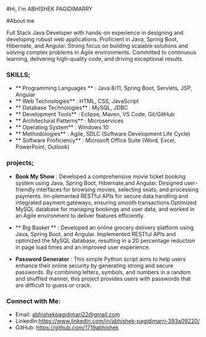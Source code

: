 #Hi, I'm ABHISHEK PAGIDIMARRY

#About me

Full Stack Java Developer with hands-on experience in designing and developing robust web applications. Proficient in
Java, Spring Boot, Hibernate, and Angular. Strong focus on building scalable solutions and solving complex problems
in Agile environments. Committed to continuous learning, delivering high-quality code, and driving exceptional
results.

### SKILLS;
- ** Programming Languages **                : Java 8/11, Spring Boot, Servlets, JSP, Angular
- ** Web Technologies**                      : HTML, CSS, JavaScript
- ** Database Technologies**                 : MySQL, JDBC
- ** Development Tools**                     : Eclipse, Maven, VS Code, Git/GitHub
- ** Architectural Patterns**                : Microservices
- ** Operating System**                      : Windows 10
- ** Methodologies**                         : Agile, SDLC (Software Development Life Cycle)
- ** Software Proficiency**                  :  Microsoft Office Suite (Word, Excel, PowerPoint, Outlook)


### projects;

- **Book My Show**         : Developed a comprehensive movie ticket booking system using Java, Spring Boot, Hibernate,and Angular. Designed user-friendly interfaces for browsing movies, selecting seats, and processing payments. Im-plemented RESTful APIs for secure data handling and integrated payment gateways, ensuring smooth transactions.Optimized MySQL database for managing bookings and user data, and worked in an Agile environment to deliver features efficiently.
  
- ** Big Basket **         : Developed an online grocery delivery platform using Java, Spring Boot, and Angular. Implemented RESTful APIs and optimized the MySQL database, resulting in a 20 percentage reduction in page load times and an improved user experience.
  
- **Password Generator**   : This simple Python script aims to help users enhance their online security by generating strong and secure passwords. By combining letters, symbols, and numbers in a random and shuffled manner, this project provides users with passwords that are difficult to guess or crack.



### Connect with Me:

- Email: abhishekpagidimari22@gmail.com
- LinkedIn:https://www.linkedin.com/in/abhishek-pagidimarri-393a09220/
- GitHub: https://github.com/1719abhishek



